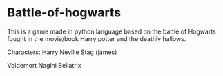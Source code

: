# Battle-of-hogwarts
This is a game made in python language based on the battle of Hogwarts fought in the movie/book Harry potter and the deathly hallows.

Characters:
Harry 
Neville 
Stag (james)

Voldemort
Nagini 
Bellatrix
